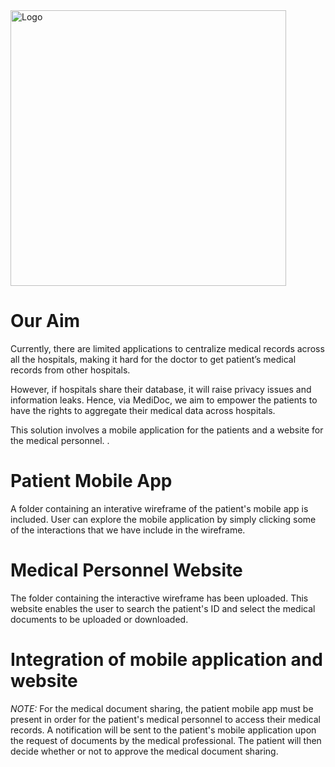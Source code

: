 <img width="441" alt="Logo" src="https://user-images.githubusercontent.com/91870286/145423328-b365703e-6b64-401e-9559-16f1b9059bc2.png">

# Our Aim
Currently, there are limited applications to centralize medical records across all the hospitals, making it hard for the doctor to get patient’s medical records from other hospitals.  

However, if hospitals share their database, it will raise privacy issues and information leaks. Hence, via MediDoc, we aim to empower the patients to have the rights to aggregate their medical data across hospitals. 

This solution involves a mobile application for the patients and a website for the medical personnel. .

# Patient Mobile App
A folder containing an interative wireframe of the patient's mobile app is included. User can explore the mobile application by simply clicking some of the interactions that we have include in the wireframe.


# Medical Personnel Website 
The folder containing the interactive wireframe has been uploaded. This website enables the user to search the patient's ID and select the medical documents to be uploaded or downloaded. 


# Integration of mobile application and website 
*NOTE:* For the medical document sharing, the patient mobile app must be present in order for the patient's medical personnel to access their medical records. 
A notification will be sent to the patient's mobile application upon the request of documents by the medical professional. The patient will then decide whether or not to approve the medical document sharing. 

